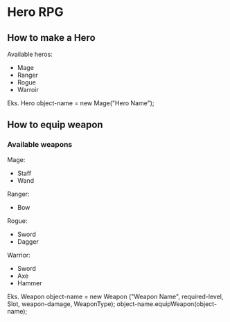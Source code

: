 # Hero RPG

## How to make a Hero

Available heros:
- Mage
- Ranger
- Rogue
- Warroir

Eks.
Hero object-name = new Mage("Hero Name");

## How to equip weapon

### Available weapons
Mage:
- Staff
- Wand

Ranger:
- Bow

Rogue:
- Sword
- Dagger

Warrior:
- Sword
- Axe
- Hammer

Eks.
Weapon object-name = new Weapon ("Weapon Name", required-level, Slot, weapon-damage, WeaponType);
object-name.equipWeapon(object-name);

